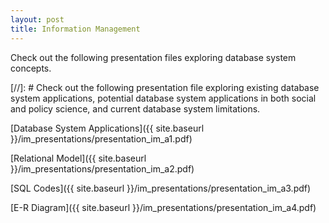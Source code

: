 ```yaml
---
layout: post
title: Information Management
---
```

Check out the following presentation files exploring database system concepts.

[//]: # Check out the following presentation file exploring existing database system applications, potential database system applications in both social and policy science, and current database system limitations.

[Database System Applications]({{ site.baseurl }}/im_presentations/presentation_im_a1.pdf)

[Relational Model]({{ site.baseurl }}/im_presentations/presentation_im_a2.pdf)

[SQL Codes]({{ site.baseurl }}/im_presentations/presentation_im_a3.pdf)

[E-R Diagram]({{ site.baseurl }}/im_presentations/presentation_im_a4.pdf)
